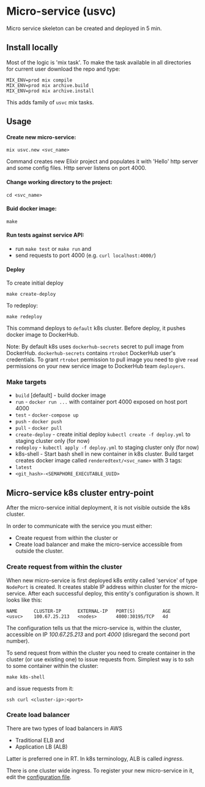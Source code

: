 # Micro-service (usvc)
Micro service skeleton can be created and deployed in 5 min.

## Install locally
Most of the logic is 'mix task'.
To make the task available in all directories for current user
download the repo and type:

```
MIX_ENV=prod mix compile
MIX_ENV=prod mix archive.build
MIX_ENV=prod mix archive.install
```

This adds family of `usvc` mix tasks.

## Usage

#### Create new micro-service:
```
mix usvc.new <svc_name>
```

Command creates new Elixir project and populates it with
'Hello' http server and some config files.
Http server listens on port 4000.

#### Change working directory to the project:
```
cd <svc_name>
```

#### Buid docker image:
```
make
```

#### Run tests against service API:
- run `make test` or `make run` and
- send requests to port 4000 (e.g. `curl localhost:4000/`)

#### Deploy
To create initial deploy
```
make create-deploy
```

To redeploy:
```
make redeploy
```

This command deploys to `default` k8s cluster.
Before deploy, it pushes docker image to DockerHub.

Note: By default k8s uses `dockerhub-secrets` secret to pull image from DockerHub.
`dockerhub-secrets` contains `rtrobot` DockerHub user's credentials.
To grant `rtrobot` permission to pull image
you need to give `read` permissions on your new service image
to DockerHub team `deployers`.

### Make targets
- `build` [default] - build docker image
- `run` - `docker run ...` with container port 4000 exposed on host port 4000
- `test` - `docker-compose up`
- `push` - `docker push`
- `pull` - `docker pull`
- `create-deploy` - create initial deploy `kubectl create -f deploy.yml` to staging cluster only (for now)
- `redeploy` - `kubectl apply -f deploy.yml` to staging cluster only (for now)
- k8s-shell - Start bash shell in new container in k8s cluster.
Build target creates docker image called `renderedtext/<svc_name>`
with 3 tags:
- `latest`
- `<git_hash>-<SEMAPHORE_EXECUTABLE_UUID>`

## Micro-service k8s cluster entry-point
After the micro-service initial deployment, it is not visible outside the
k8s cluster.

In order to communicate with the service you must either:
- Create request from within the cluster or
- Create load balancer and make the micro-service accessible from outside the cluster.

### Create request from within the cluster
When new micro-service is first deployed k8s entity called 'service'
of type `NodePort` is created.
It creates stable IP address within cluster for the micro-service.
After each successful deploy, this entity's configuration is shown.
It looks like this:
```
NAME      CLUSTER-IP      EXTERNAL-IP   PORT(S)          AGE
<usvc>    100.67.25.213   <nodes>       4000:30195/TCP   4d
```

The configuration tells us that the micro-service is,
within the cluster, accessible on IP *100.67.25.213* and port *4000*
(disregard the second port number).

To send request from within the cluster you need to create container
in the cluster (or use existing one) to issue requests from.
Simplest way is to ssh to some container within the cluster:
```
make k8s-shell
```

and issue requests from it:
```
ssh curl <cluster-ip>:<port>
```

### Create load balancer
There are two types of load balancers in AWS
- Traditional ELB  and
- Application LB (ALB)

Latter is preferred one in RT.
In k8s terminology, ALB is called *ingress*.

There is one cluster wide ingress.
To register your new micro-service in it, edit the [configuration file](https://github.com/renderedtext/aws-k8s-ingress/blob/master/staging.yml).
